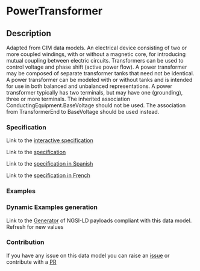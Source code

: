# PowerTransformer

## Description 

Adapted from CIM data models. An electrical device consisting of  two or more coupled windings, with or without a magnetic core, for introducing mutual coupling between electric circuits. Transformers can be used to control voltage and phase shift (active power flow). A power transformer may be composed of separate transformer tanks that need not be identical. A power transformer can be modeled with or without tanks and is intended for use in both balanced and unbalanced representations.   A power transformer typically has two terminals, but may have one (grounding), three or more terminals. The inherited association ConductingEquipment.BaseVoltage should not be used.  The association from TransformerEnd to BaseVoltage should be used instead.
### Specification

Link to the [interactive specification](https://swagger.lab.fiware.org/?url=https://smart-data-models.github.io/dataModel.EnergyCIM/PowerTransformer/swagger.yaml)

Link to the [specification](https://smart-data-models.github.io/dataModel.EnergyCIM/PowerTransformer/doc/spec.md)

Link to the [specification in Spanish](https://smart-data-models.github.io/dataModel.EnergyCIM/PowerTransformer/doc/spec_ES.md)

Link to the [specification in French](https://smart-data-models.github.io/dataModel.EnergyCIM/PowerTransformer/doc/spec_FR.md)
### Examples
### Dynamic Examples generation

Link to the [Generator](https://smartdatamodels.org/extra/ngsi-ld_generator_v0.91.php?schemaUrl=https://raw.githubusercontent.com/smart-data-models/dataModel.EnergyCIM/master/PowerTransformer/schema.json&email=info@smartdatamodels.org) of NGSI-LD payloads compliant with this data model. Refresh for new values
### Contribution

 If you have any issue on this data model you can raise an [issue](https://github.com/smart-data-models/dataModel.EnergyCIM/issues)  or contribute with a [PR](https://github.com/smart-data-models/dataModel.EnergyCIM/pulls)
